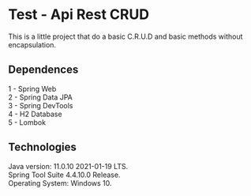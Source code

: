 # Test - Api Rest CRUD
This is a little project that do a basic C.R.U.D and basic methods without encapsulation.

Dependences
----------------------------
1 - Spring Web<br>
2 - Spring Data JPA<br>
3 - Spring DevTools<br>
4 - H2 Database<br>
5 - Lombok

Technologies
-----------------------------
Java version: 11.0.10 2021-01-19 LTS.<br>
Spring Tool Suite 4.4.10.0 Release.<br>
Operating System: Windows 10.
